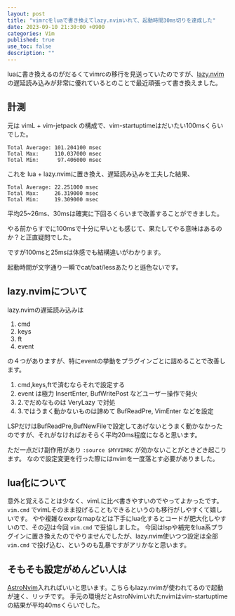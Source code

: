 ```yaml
---
layout: post
title: "vimrcをluaで書き換えてlazy.nvimいれて、起動時間30ms切りを達成した"
date: 2023-09-10 21:30:00 +0900
categories: Vim
published: true
use_toc: false
description: ""
---
```


luaに書き換えるのがだるくてvimrcの移行を見送っていたのですが、[lazy.nvim](https://github.com/folke/lazy.nvim)の遅延読み込みが非常に優れているとのことで最近頑張って書き換えました。

## 計測

元は vimL + vim-jetpack の構成で、vim-startuptimeはだいたい100msくらいでした。

```
Total Average: 101.204100 msec
Total Max:     110.037000 msec
Total Min:      97.406000 msec
```

これを lua + lazy.nvimに置き換え、遅延読み込みを工夫した結果、

```
Total Average: 22.251000 msec
Total Max:     26.319000 msec
Total Min:     19.309000 msec
```

平均25~26ms、30msは確実に下回るくらいまで改善することができました。

やる前からすでに100msで十分に早いとも感じて、果たしてやる意味はあるのか？と正直疑問でした。

ですが100msと25msは体感でも結構違いがわかります。

起動時間が文字通り一瞬でcat/bat/lessあたりと遜色ないです。

## lazy.nvimについて

lazy.nvimの遅延読み込みは

1. cmd
2. keys
3. ft
4. event

の４つがありますが、特にeventの挙動をプラグインごとに詰めることで改善します。

1. cmd,keys,ftで済むならそれで設定する
2. event は極力 InsertEnter, BufWritePost などユーザー操作で発火
3. 2.でだめなものは VeryLazy で対処
4. 3.ではうまく動かないものは諦めて BufReadPre, VimEnter などを設定

LSPだけはBufReadPre,BufNewFileで設定してあげないとうまく動かなかったのですが、それがなければおそらく平均20ms程度になると思います。

ただ一点だけ副作用があり `:source $MYVIMRC` が効かないことがときどき起こります。
なので設定変更を行った際にはnvimを一度落とす必要がありました。


## lua化について

意外と覚えることは少なく、vimLに比べ書きやすいのでやってよかったです。
`vim.cmd` でvimLそのまま投げることもできるというのも移行がしやすくて嬉しいです。
やや複雑なexprなmapなどは下手にlua化するとコードが肥大化しやすいので、その辺は今回 `vim.cmd` で妥協しました。
今回はlspや補完をlua系プラグインに置き換えたのでやりませんでしたが、lazy.nvim使いつつ設定は全部 `vim.cmd` で投げ込む、というのも乱暴ですがアリかなと思います。

## そもそも設定がめんどい人は

[AstroNvim](https://astronvim.com/)入れればいいと思います。こちらもlazy.nvimが使われてるので起動が速く、リッチです。
手元の環境だとAstroNvimいれたnvimはvim-startuptimeの結果が平均40msくらいでした。
